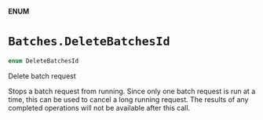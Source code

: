 **ENUM**

# `Batches.DeleteBatchesId`

```swift
enum DeleteBatchesId
```

Delete batch request

Stops a batch request from running. Since only one batch request is run at a time, this can be used to cancel a long running request. The results of any completed operations will not be available after this call.
